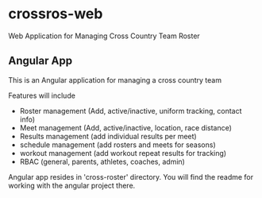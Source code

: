 # crossros-web
Web Application for Managing Cross Country Team Roster

## Angular App
This is an Angular application for managing a cross country team

Features will include
- Roster management (Add, active/inactive, uniform tracking, contact info)
- Meet management (Add, active/inactive, location, race distance)
- Results management (add individual results per meet)
- schedule management (add rosters and meets for seasons)
- workout management (add workout repeat results for tracking)
- RBAC (general, parents, athletes, coaches, admin)

Angular app resides in 'cross-roster' directory. You will find the readme for working with the angular project there.
